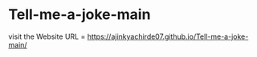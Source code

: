 # Tell-me-a-joke-main
visit the Website URL = https://ajinkyachirde07.github.io/Tell-me-a-joke-main/
